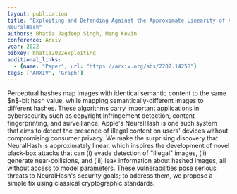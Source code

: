 ```yaml
---
layout: publication
title: "Exploiting and Defending Against the Approximate Linearity of Apple's
NeuralHash"
authors: Bhatia Jagdeep Singh, Meng Kevin
conference: Arxiv
year: 2022
bibkey: bhatia2022exploiting
additional_links:
  - {name: "Paper", url: "https://arxiv.org/abs/2207.14258"}
tags: ['ARXIV', 'Graph']
---
```

Perceptual hashes map images with identical semantic content to the same
\$n\$-bit hash value, while mapping semantically-different images to different
hashes. These algorithms carry important applications in cybersecurity such as
copyright infringement detection, content fingerprinting, and surveillance.
Apple's NeuralHash is one such system that aims to detect the presence of
illegal content on users' devices without compromising consumer privacy. We make
the surprising discovery that NeuralHash is approximately linear, which inspires
the development of novel black-box attacks that can (i) evade detection of
"illegal" images, (ii) generate near-collisions, and (iii) leak information
about hashed images, all without access to model parameters. These
vulnerabilities pose serious threats to NeuralHash's security goals; to address
them, we propose a simple fix using classical cryptographic standards.
